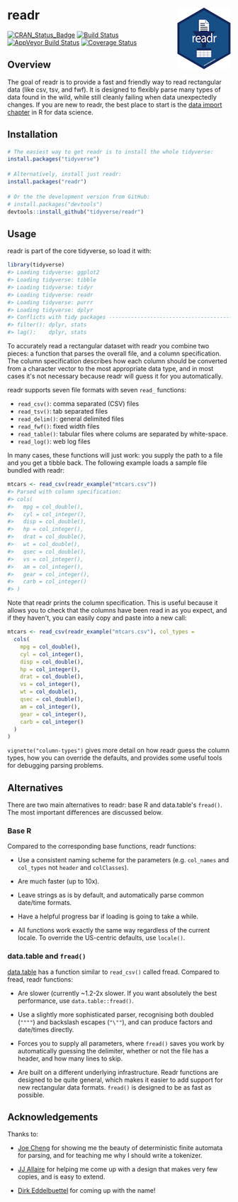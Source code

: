 
<!-- README.md is generated from README.Rmd. Please edit that file -->
readr <img src="logo.png" align="right" />
==========================================

[![CRAN\_Status\_Badge](http://www.r-pkg.org/badges/version/readr)](http://cran.r-project.org/package=readr) [![Build Status](https://travis-ci.org/tidyverse/readr.svg?branch=master)](https://travis-ci.org/tidyverse/readr) [![AppVeyor Build Status](https://ci.appveyor.com/api/projects/status/github/tidyverse/readr?branch=master&svg=true)](https://ci.appveyor.com/project/tidyverse/readr) [![Coverage Status](http://codecov.io/github/tidyverse/readr/coverage.svg?branch=master)](http://codecov.io/tidyverse/readr?branch=master)

Overview
--------

The goal of readr is to provide a fast and friendly way to read rectangular data (like csv, tsv, and fwf). It is designed to flexibly parse many types of data found in the wild, while still cleanly failing when data unexpectedly changes. If you are new to readr, the best place to start is the [data import chapter](http://r4ds.had.co.nz/data-import.html) in R for data science.

Installation
------------

``` r
# The easiest way to get readr is to install the whole tidyverse:
install.packages("tidyverse")

# Alternatively, install just readr:
install.packages("readr")

# Or the the development version from GitHub:
# install.packages("devtools")
devtools::install_github("tidyverse/readr")
```

Usage
-----

readr is part of the core tidyverse, so load it with:

``` r
library(tidyverse)
#> Loading tidyverse: ggplot2
#> Loading tidyverse: tibble
#> Loading tidyverse: tidyr
#> Loading tidyverse: readr
#> Loading tidyverse: purrr
#> Loading tidyverse: dplyr
#> Conflicts with tidy packages ----------------------------------------------
#> filter(): dplyr, stats
#> lag():    dplyr, stats
```

To accurately read a rectangular dataset with readr you combine two pieces: a function that parses the overall file, and a column specification. The column specification describes how each column should be converted from a character vector to the most appropriate data type, and in most cases it's not necessary because readr will guess it for you automatically.

readr supports seven file formats with seven `read_` functions:

-   `read_csv()`: comma separated (CSV) files
-   `read_tsv()`: tab separated files
-   `read_delim()`: general delimited files
-   `read_fwf()`: fixed width files
-   `read_table()`: tabular files where colums are separated by white-space.
-   `read_log()`: web log files

In many cases, these functions will just work: you supply the path to a file and you get a tibble back. The following example loads a sample file bundled with readr:

``` r
mtcars <- read_csv(readr_example("mtcars.csv"))
#> Parsed with column specification:
#> cols(
#>   mpg = col_double(),
#>   cyl = col_integer(),
#>   disp = col_double(),
#>   hp = col_integer(),
#>   drat = col_double(),
#>   wt = col_double(),
#>   qsec = col_double(),
#>   vs = col_integer(),
#>   am = col_integer(),
#>   gear = col_integer(),
#>   carb = col_integer()
#> )
```

Note that readr prints the column specification. This is useful because it allows you to check that the columns have been read in as you expect, and if they haven't, you can easily copy and paste into a new call:

``` r
mtcars <- read_csv(readr_example("mtcars.csv"), col_types = 
  cols(
    mpg = col_double(),
    cyl = col_integer(),
    disp = col_double(),
    hp = col_integer(),
    drat = col_double(),
    vs = col_integer(),
    wt = col_double(),
    qsec = col_double(),
    am = col_integer(),
    gear = col_integer(),
    carb = col_integer()
  )
)
```

`vignette("column-types")` gives more detail on how readr guess the column types, how you can override the defaults, and provides some useful tools for debugging parsing problems.

Alternatives
------------

There are two main alternatives to readr: base R and data.table's `fread()`. The most important differences are discussed below.

### Base R

Compared to the corresponding base functions, readr functions:

-   Use a consistent naming scheme for the parameters (e.g. `col_names` and `col_types` not `header` and `colClasses`).

-   Are much faster (up to 10x).

-   Leave strings as is by default, and automatically parse common date/time formats.

-   Have a helpful progress bar if loading is going to take a while.

-   All functions work exactly the same way regardless of the current locale. To override the US-centric defaults, use `locale()`.

### data.table and `fread()`

[data.table](https://github.com/Rdatatable/data.table) has a function similar to `read_csv()` called fread. Compared to fread, readr functions:

-   Are slower (currently ~1.2-2x slower. If you want absolutely the best performance, use `data.table::fread()`.

-   Use a slightly more sophisticated parser, recognising both doubled (`""""`) and backslash escapes (`"\""`), and can produce factors and date/times directly.

-   Forces you to supply all parameters, where `fread()` saves you work by automatically guessing the delimiter, whether or not the file has a header, and how many lines to skip.

-   Are built on a different underlying infrastructure. Readr functions are designed to be quite general, which makes it easier to add support for new rectangular data formats. `fread()` is designed to be as fast as possible.

Acknowledgements
----------------

Thanks to:

-   [Joe Cheng](https://github.com/jcheng5) for showing me the beauty of deterministic finite automata for parsing, and for teaching me why I should write a tokenizer.

-   [JJ Allaire](https://github.com/jjallaire) for helping me come up with a design that makes very few copies, and is easy to extend.

-   [Dirk Eddelbuettel](http://dirk.eddelbuettel.com) for coming up with the name!
